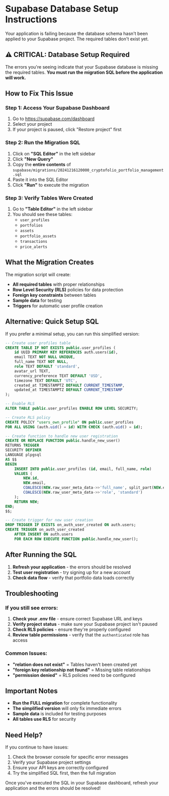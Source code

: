 # Supabase Database Setup Instructions

Your application is failing because the database schema hasn't been applied to your Supabase project. The required tables don't exist yet.

## ⚠️ CRITICAL: Database Setup Required

The errors you're seeing indicate that your Supabase database is missing the required tables. **You must run the migration SQL before the application will work.**

## How to Fix This Issue

### Step 1: Access Your Supabase Dashboard
1. Go to https://supabase.com/dashboard
2. Select your project
3. If your project is paused, click "Restore project" first

### Step 2: Run the Migration SQL
1. Click on **"SQL Editor"** in the left sidebar
2. Click **"New Query"**
3. Copy the **entire contents** of `supabase/migrations/20241216120000_cryptofolio_portfolio_management.sql`
4. Paste it into the SQL Editor
5. Click **"Run"** to execute the migration

### Step 3: Verify Tables Were Created
1. Go to **"Table Editor"** in the left sidebar
2. You should see these tables:
   - `user_profiles`
   - `portfolios` 
   - `assets`
   - `portfolio_assets`
   - `transactions`
   - `price_alerts`

## What the Migration Creates

The migration script will create:
- **All required tables** with proper relationships
- **Row Level Security (RLS)** policies for data protection
- **Foreign key constraints** between tables
- **Sample data** for testing
- **Triggers** for automatic user profile creation

## Alternative: Quick Setup SQL

If you prefer a minimal setup, you can run this simplified version:

```sql
-- Create user profiles table
CREATE TABLE IF NOT EXISTS public.user_profiles (
    id UUID PRIMARY KEY REFERENCES auth.users(id),
    email TEXT NOT NULL UNIQUE,
    full_name TEXT NOT NULL,
    role TEXT DEFAULT 'standard',
    avatar_url TEXT,
    currency_preference TEXT DEFAULT 'USD',
    timezone TEXT DEFAULT 'UTC',
    created_at TIMESTAMPTZ DEFAULT CURRENT_TIMESTAMP,
    updated_at TIMESTAMPTZ DEFAULT CURRENT_TIMESTAMP
);

-- Enable RLS
ALTER TABLE public.user_profiles ENABLE ROW LEVEL SECURITY;

-- Create RLS policy
CREATE POLICY "users_own_profile" ON public.user_profiles 
FOR ALL USING (auth.uid() = id) WITH CHECK (auth.uid() = id);

-- Create function to handle new user registration
CREATE OR REPLACE FUNCTION public.handle_new_user()
RETURNS TRIGGER
SECURITY DEFINER
LANGUAGE plpgsql
AS $$
BEGIN
    INSERT INTO public.user_profiles (id, email, full_name, role)
    VALUES (
        NEW.id, 
        NEW.email, 
        COALESCE(NEW.raw_user_meta_data->>'full_name', split_part(NEW.email, '@', 1)),
        COALESCE(NEW.raw_user_meta_data->>'role', 'standard')
    );
    RETURN NEW;
END;
$$;

-- Create trigger for new user creation
DROP TRIGGER IF EXISTS on_auth_user_created ON auth.users;
CREATE TRIGGER on_auth_user_created
    AFTER INSERT ON auth.users
    FOR EACH ROW EXECUTE FUNCTION public.handle_new_user();
```

## After Running the SQL

1. **Refresh your application** - the errors should be resolved
2. **Test user registration** - try signing up for a new account
3. **Check data flow** - verify that portfolio data loads correctly

## Troubleshooting

### If you still see errors:

1. **Check your .env file** - ensure correct Supabase URL and keys
2. **Verify project status** - make sure your Supabase project isn't paused
3. **Check RLS policies** - ensure they're properly configured
4. **Review table permissions** - verify that the `authenticated` role has access

### Common Issues:

- **"relation does not exist"** = Tables haven't been created yet
- **"foreign key relationship not found"** = Missing table relationships
- **"permission denied"** = RLS policies need to be configured

## Important Notes

- **Run the FULL migration** for complete functionality
- **The simplified version** will only fix immediate errors
- **Sample data** is included for testing purposes
- **All tables use RLS** for security

## Need Help?

If you continue to have issues:
1. Check the browser console for specific error messages
2. Verify your Supabase project settings
3. Ensure your API keys are correctly configured
4. Try the simplified SQL first, then the full migration

Once you've executed the SQL in your Supabase dashboard, refresh your application and the errors should be resolved!